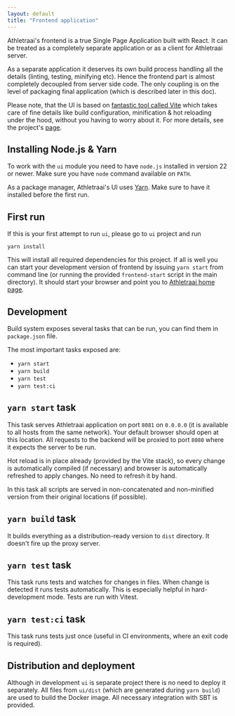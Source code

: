 ```yaml
---
layout: default
title: "Frontend application"
---
```


Athletraai's frontend is a true Single Page Application built with React. It can be treated as a completely separate
application or as a client for Athletraai server.

As a separate application it deserves its own build process handling all the details (linting, testing, minifying etc).
Hence the frontend part is almost completely decoupled from server side code. The only coupling is on the level of
packaging final application (which is described later in this doc).

Please note, that the UI is based on [fantastic tool called Vite](https://github.com/vitejs/vite) which takes care of
fine details like build configuration, minification & hot reloading under the hood, without you having to worry about
it. For more details, see the project's [page](https://github.com/vitejs/vite).

## Installing Node.js & Yarn

To work with the `ui` module you need to have `node.js` installed in version 22 or newer. Make sure you have `node`
command available on `PATH`.

As a package manager, Athletraai's UI uses [Yarn](https://yarnpkg.com). Make sure to have it installed before the first
run.

## First run

If this is your first attempt to run `ui`, please go to `ui` project and run

```
yarn install
```

This will install all required dependencies for this project. If all is well you can start your development version of
frontend by issuing `yarn start` from command line (or running the provided `frontend-start` script in the main
directory). It should start your browser and point you to [Athletraai home page](http://0.0.0.0:8081/#/).

## Development

Build system exposes several tasks that can be run, you can find them in `package.json` file.

The most important tasks exposed are:

- `yarn start`
- `yarn build`
- `yarn test`
- `yarn test:ci`

## `yarn start` task

This task serves Athletraai application on port `8081` on `0.0.0.0` (it is available to all hosts from the same network).
Your default browser should open at this location. All requests to the backend will be proxied to port `8080` where it
expects the server to be run.

Hot reload is in place already (provided by the Vite stack), so every change is automatically compiled (if necessary)
and browser is automatically refreshed to apply changes. No need to refresh it by hand.

In this task all scripts are served in non-concatenated and non-minified version from their original locations (if
possible).

## `yarn build` task

It builds everything as a distribution-ready version to `dist` directory. It doesn't fire up the proxy server.

## `yarn test` task

This task runs tests and watches for changes in files. When change is detected it runs tests automatically. This is
especially helpful in hard-development mode. Tests are run with Vitest.

## `yarn test:ci` task

This task runs tests just once (useful in CI environments, where an exit code is required).

## Distribution and deployment

Although in development `ui` is separate project there is no need to deploy it separately. All files from `ui/dist`
(which are generated during `yarn build`) are used to build the Docker image. All necessary integration with SBT is
provided. 
